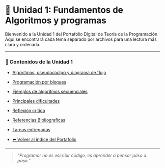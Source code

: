 
# 🧩 Unidad 1: Fundamentos de Algoritmos y programas

Bienvenido a la Unidad 1 del Portafolio Digital de Teoría de la Programación.  
Aquí se encontrará cada tema separado por archivos para una lectura más clara y ordenada.

---

### 📑 Contenidos de la Unidad 1

- [Algoritmos, pseudocódigo y diagrama de flujo](algoritmos.md)
  
- [Programación por bloques](programacion_bloques.md)
  
- [Ejemplos de algoritmos secuenciales](ejemplos_secuenciales.md)
  
- [Principales dificultades](dificultades.md)
  
- [Reflexión crítica](reflexion.md)

- [Referencias Bibliograficas](referencias.md)
  
- [Tareas entregadas](https://drive.google.com/drive/folders/1XTXC91ol0Suk_79qI0TfWU0Ol9HJ55um?usp=drive_link)

- [⬅️ Volver al índice del Portafolio](index.md)

---

> *“Programar no es escribir código, es aprender a pensar paso a paso.”*
